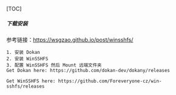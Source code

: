 [TOC]

##### 下载安装

参考链接：https://wsgzao.github.io/post/winsshfs/

```
1. 安装 Dokan
2. 安装 WinSSHFS
3. 配置 WinSSHFS 然后 Mount 远端文件夹
Get Dokan here: https://github.com/dokan-dev/dokany/releases

Get WinSSHFS here: https://github.com/Foreveryone-cz/win-sshfs/releases
```

